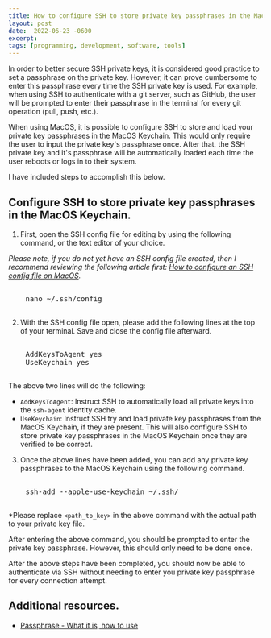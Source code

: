 ```yaml
---
title: How to configure SSH to store private key passphrases in the MacOS Keychain
layout: post
date:  2022-06-23 -0600
excerpt: 
tags: [programming, development, software, tools]
---
```


In order to better secure SSH private keys, it is considered good practice to set a passphrase on the private key. However, it can prove cumbersome to enter this passphrase every time the SSH private key is used. For example, when using SSH to authenticate with a git server, such as GitHub, the user will be prompted to enter their passphrase in the terminal for every git operation (pull, push, etc.). 

When using MacOS, it is possible to configure SSH to store and load your private key passphrases in the MacOS Keychain. This would only require the user to input the private key's passphrase once. After that, the SSH private key and it's passphrase will be automatically loaded each time the user reboots or logs in to their system. 

I have included steps to accomplish this below. 

## Configure SSH to store private key passphrases in the MacOS Keychain.
1. First, open the SSH config file for editing by using the following command, or the text editor of your choice. 

*Please note, if you do not yet have an SSH config file created, then I recommend reviewing the following article first: [How to configure an SSH config file on MacOS](https://erickmccollum.com/2022/06/22/ssh-config.html).*

<pre class="w3-light-grey w3-round" style="overflow: auto;">

    nano ~/.ssh/config

</pre>

2. With the SSH config file open, please add the following lines at the top of your terminal. Save and close the config file afterward. 

<pre class="w3-light-grey w3-round" style="overflow: auto;">

    AddKeysToAgent yes
    UseKeychain yes

</pre>

The above two lines will do the following: 
- `AddKeysToAgent`: Instruct SSH to automatically load all private keys into the `ssh-agent` identity cache. 
- `UseKeychain`: Instruct SSH try and load private key passphrases from the MacOS Keychain, if they are present. This will also configure SSH to store private key passphrases in the MacOS Keychain once they are verified to be correct.

3. Once the above lines have been added, you can add any private key passphrases to the MacOS Keychain using the following command. 

<pre class="w3-light-grey w3-round" style="overflow: auto;">

    ssh-add --apple-use-keychain ~/.ssh/<path_to_key>

</pre>

*Please replace `<path_to_key>` in the above command with the actual path to your private key file. 

After entering the above command, you should be prompted to enter the private key passphrase. However, this should only need to be done once. 

After the above steps have been completed, you should now be able to authenticate via SSH without needing to enter you private key passphrase for every connection attempt. 

## Additional resources.
- [Passphrase - What it is, how to use](https://www.ssh.com/academy/ssh/passphrase)
